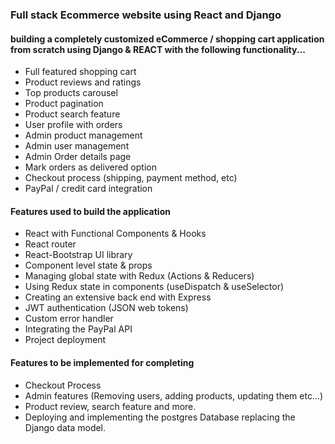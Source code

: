 ### Full stack Ecommerce website using React and Django


#### building a completely customized eCommerce / shopping cart application from scratch using Django & REACT with the following functionality...
- Full featured shopping cart
- Product reviews and ratings
- Top products carousel
- Product pagination
- Product search feature
- User profile with orders
- Admin product management
- Admin user management
- Admin Order details page
- Mark orders as delivered option
- Checkout process (shipping, payment method, etc)
- PayPal / credit card integration


#### Features used to build the application

- React with Functional Components & Hooks
- React router
- React-Bootstrap UI library
- Component level state & props
- Managing global state with Redux (Actions & Reducers)
- Using Redux state in components (useDispatch & useSelector)
- Creating an extensive back end with Express
- JWT authentication (JSON web tokens)
- Custom error handler
- Integrating the PayPal API
- Project deployment

#### Features to be implemented for completing

- Checkout Process
- Admin features (Removing users, adding products, updating them etc...)
- Product review, search feature and more.
- Deploying and implementing the postgres Database replacing the Django data model.

